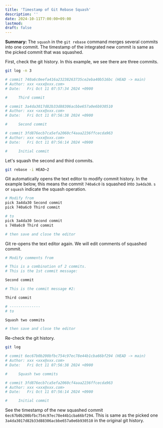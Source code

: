 ```yaml
---
title: 'Timestamp of Git Rebase Squash'
description: ''
date: 2024-10-11T7:00:00+09:00
lastmod: 
draft: false
---
```


**Summary:** The `squash` in the `git rebase` command merges several commits into one commit. The timestamp of the integrated new commit is same as the picked commit that was squashed. 

First, check the git history. In this example, we see there are three commits.

```bash
git log -n 3

# commit 740a6c0eefa416a23238263735ce2eba40b516bc (HEAD -> main)
# Author: xxx <xxx@xxx.com>
# Date:   Fri Oct 11 07:57:34 2024 +0900

#     Third commit

# commit 3a4da3017d82b33d88306acbbe657a0e6b930510
# Author: xxx <xxx@xxx.com>
# Date:   Fri Oct 11 07:56:38 2024 +0900

#     Second commit

# commit 3fd876ecb7ca5efa2060cf4aaa2236ffcecda963
# Author: xxx <xxx@xxx.com>
# Date:   Fri Oct 11 07:56:14 2024 +0900

#     Initial commit
```

Let's squash the second and third commits.

```bash
git rebase -i HEAD~2
```

Git automatically opens the text editor to modify commit history. In the example below, this means the commit `740a6c0` is squashed into `3a4da30`. `s` or `squash` indicate the squash operation.

```bash
# Modify from
pick 3a4da30 Second commit
pick 740a6c0 Third commit

# to
pick 3a4da30 Second commit
s 740a6c0 Third commit

# then save and close the editor
```

Git re-opens the text editor again. We will edit comments of squashed commit.

```bash
# Modify comments from

# This is a combination of 2 commits.
# This is the 1st commit message:

Second commit

# This is the commit message #2:

Third commit

# --------------
# to

Squash two commits

# then save and close the editor
```

Re-check the git history.

```bash
git log

# commit 6ec67b0b200bfbc754c97ec78e44b1cba66bf294 (HEAD -> main)
# Author: xxx <xxx@xxx.com>
# Date:   Fri Oct 11 07:56:38 2024 +0900

#     Squash two commits

# commit 3fd876ecb7ca5efa2060cf4aaa2236ffcecda963
# Author: xxx <xxx@xxx.com>
# Date:   Fri Oct 11 07:56:14 2024 +0900

#     Initial commit
```

See the timestamp of the new squashed commit `6ec67b0b200bfbc754c97ec78e44b1cba66bf294`. This is same as the picked one `3a4da3017d82b33d88306acbbe657a0e6b930510` in the original git history.
